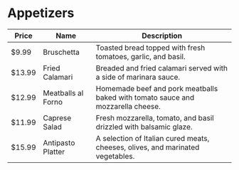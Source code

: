 # Appetizers

| Price    | Name                     | Description                                                                                             |
| -------- | -------------------------| --------------------------------------------------------------------------------------------------------|
| $9.99    | Bruschetta               | Toasted bread topped with fresh tomatoes, garlic, and basil.                                            |
| $13.99   | Fried Calamari           | Breaded and fried calamari served with a side of marinara sauce.                                        |
| $12.99   | Meatballs al Forno       | Homemade beef and pork meatballs baked with tomato sauce and mozzarella cheese.                         |
| $11.99   | Caprese Salad            | Fresh mozzarella, tomato, and basil drizzled with balsamic glaze.                                       |
| $15.99   | Antipasto Platter        | A selection of Italian cured meats, cheeses, olives, and marinated vegetables.                          |
